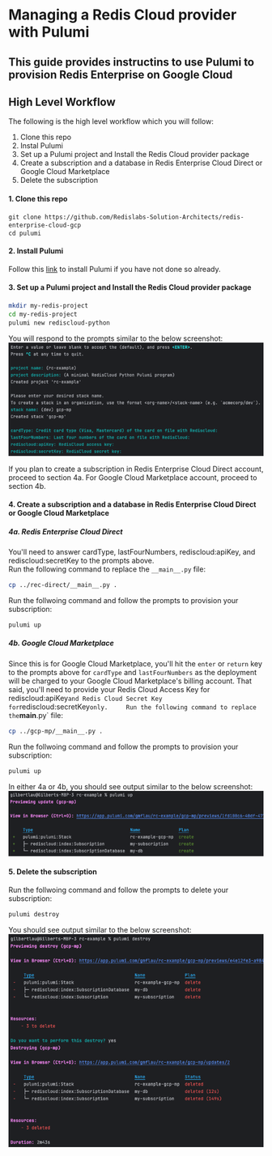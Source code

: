 # Managing a Redis Cloud provider with Pulumi

## This guide provides instructins to use Pulumi to provision Redis Enterprise on Google Cloud

## High Level Workflow
The following is the high level workflow which you will follow:
1. Clone this repo
2. Instal Pulumi
3. Set up a Pulumi project and Install the Redis Cloud provider package
4. Create a subscription and a database in Redis Enterprise Cloud Direct or Google Cloud Marketplace
5. Delete the subscription
    

#### 1. Clone this repo 
```base
git clone https://github.com/Redislabs-Solution-Architects/redis-enterprise-cloud-gcp
cd pulumi
```
    
#### 2. Install Pulumi
Follow this [link](https://www.pulumi.com/docs/install/) to install Pulumi if you have not done so already.
    
#### 3. Set up a Pulumi project and Install the Redis Cloud provider package
```bash
mkdir my-redis-project
cd my-redis-project
pulumi new rediscloud-python
```
You will respond to the prompts similar to the below screenshot:
![New Pulumi Project Prompt](./img/new_pulumi_project.png)
    
If you plan to create a subscription in Redis Enterprise Cloud Direct account, proceed to section 4a. For Google Cloud Marketplace account, proceed to section 4b.
    
    
#### 4. Create a subscription and a database in Redis Enterprise Cloud Direct or Google Cloud Marketplace
##### 4a. Redis Enterprise Cloud Direct
You'll need to answer cardType, lastFourNumbers, rediscloud:apiKey, and rediscloud:secretKey to the prompts above.   
Run the following command to replace the `__main__.py` file:
```bash
cp ../rec-direct/__main__.py .
```
Run the follwoing command and follow the prompts to provision your subscription:
```bash
pulumi up
```
        
##### 4b. Google Cloud Marketplace
Since this is for Google Cloud Marketplace, you'll hit the `enter` or `return` key to the prompts above for `cardType` and `lastFourNumbers` as the deployment will be charged to your Google Cloud Marketplace's billing account. That said, you'll need to provide your Redis Cloud Access Key for rediscloud:apiKey` and Redis Cloud Secret Key for `rediscloud:secretKey` only.    
Run the following command to replace the `__main__.py` file:
```bash
cp ../gcp-mp/__main__.py .
```
Run the follwoing command and follow the prompts to provision your subscription:
```bash
pulumi up
```
    
In either 4a or 4b, you should see output similar to the below screenshot:
![pulumi up](./img/pulumi_up.png)
     
    
#### 5. Delete the subscription
Run the follwoing command and follow the prompts to delete your subscription:
```bash
pulumi destroy
```
You should see output similar to the below screenshot:
![pulumi destroy](./img/pulumi_destroy.png)


